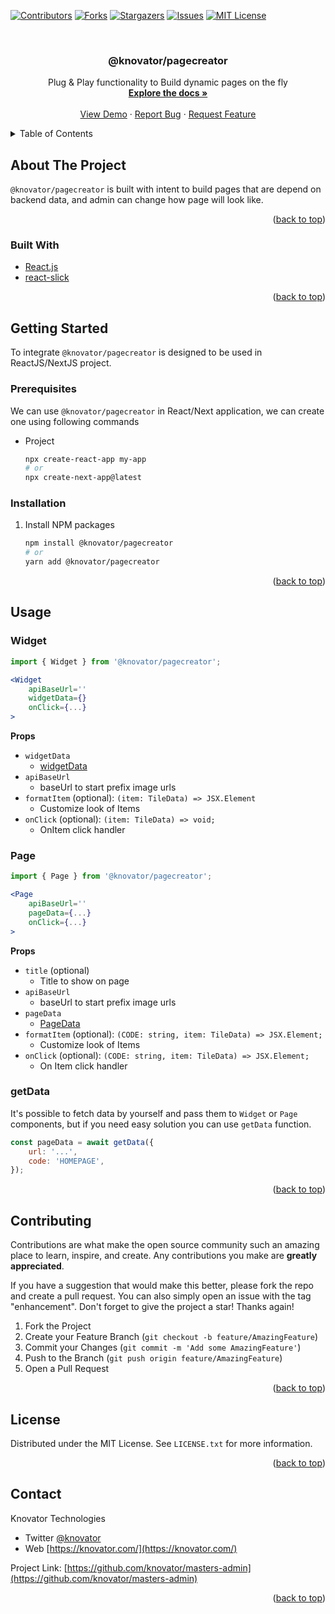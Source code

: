 <!-- Improved compatibility of back to top link: See: https://github.com/othneildrew/Best-README-Template/pull/73 -->
<a name="readme-top"></a>

[![Contributors][contributors-shield]][contributors-url]
[![Forks][forks-shield]][forks-url]
[![Stargazers][stars-shield]][stars-url]
[![Issues][issues-shield]][issues-url]
[![MIT License][license-shield]][license-url]


<!-- PROJECT LOGO -->
<br />
<div align="center">
  <!-- <a href="https://github.com/knovator/pagecreator">
    <img src="images/logo.png" alt="Logo" width="80" height="80">
  </a> -->

<h3 align="center">@knovator/pagecreator</h3>

  <p align="center">
    Plug & Play functionality to Build dynamic pages on the fly
    <br />
    <a href="https://github.com/knovator/pagecreator"><strong>Explore the docs »</strong></a>
    <br />
    <br />
    <a href="https://github.com/knovator/pagecreator">View Demo</a>
    ·
    <a href="https://github.com/knovator/pagecreator/issues">Report Bug</a>
    ·
    <a href="https://github.com/knovator/pagecreator/issues">Request Feature</a>
  </p>
</div>



<!-- TABLE OF CONTENTS -->
<details>
  <summary>Table of Contents</summary>
  <ol>
    <li>
      <a href="#about-the-project">About The Project</a>
      <ul>
        <li><a href="#built-with">Built With</a></li>
      </ul>
    </li>
    <li>
      <a href="#getting-started">Getting Started</a>
      <ul>
        <li><a href="#prerequisites">Prerequisites</a></li>
        <li><a href="#installation">Installation</a></li>
      </ul>
    </li>
    <li><a href="#usage">Usage</a></li>
    <li><a href="#contributing">Contributing</a></li>
    <li><a href="#license">License</a></li>
    <li><a href="#contact">Contact</a></li>
  </ol>
</details>



<!-- ABOUT THE PROJECT -->
## About The Project

`@knovator/pagecreator` is built with intent to build pages that are depend on backend data, and admin can change how page will look like.

<p align="right">(<a href="#readme-top">back to top</a>)</p>



### Built With

* [React.js](https://reactjs.org/)
* [react-slick](https://www.npmjs.com/package/react-slick)

<p align="right">(<a href="#readme-top">back to top</a>)</p>



<!-- GETTING STARTED -->
## Getting Started

To integrate `@knovator/pagecreator` is designed to be used in ReactJS/NextJS project.

### Prerequisites

We can use `@knovator/pagecreator` in React/Next application, we can create one using following commands
* Project
  ```sh
  npx create-react-app my-app
  # or
  npx create-next-app@latest
  ```

### Installation

1. Install NPM packages
   ```sh
   npm install @knovator/pagecreator
   # or
   yarn add @knovator/pagecreator
   ```

<p align="right">(<a href="#readme-top">back to top</a>)</p>


<!-- USAGE EXAMPLES -->
## Usage

### Widget
```jsx
import { Widget } from '@knovator/pagecreator';

<Widget
    apiBaseUrl=''
    widgetData={}
    onClick={...}
>
```
**Props**
- `widgetData`
    - [widgetData](data-formats.md#widgetdata)
- `apiBaseUrl`
    - baseUrl to start prefix image urls
- `formatItem` (optional): `(item: TileData) => JSX.Element`
    - Customize look of Items
- `onClick` (optional): `(item: TileData) => void;`
    - OnItem click handler

### Page
```jsx
import { Page } from '@knovator/pagecreator';

<Page
    apiBaseUrl=''
    pageData={...}
    onClick={...}
>
```
**Props**
- `title` (optional)
    - Title to show on page
- `apiBaseUrl`
    - baseUrl to start prefix image urls
- `pageData`
    - [PageData](data-formats.md#pagedata)
- `formatItem` (optional): `(CODE: string, item: TileData) => JSX.Element;`
    - Customize look of Items
- `onClick` (optional): `(CODE: string, item: TileData) => JSX.Element;`
    - On Item click handler

### getData
It's possible to fetch data by yourself and pass them to `Widget` or `Page` components, but if you need easy solution you can use `getData` function.
```js
const pageData = await getData({
    url: '...',
    code: 'HOMEPAGE',
});
```

<p align="right">(<a href="#readme-top">back to top</a>)</p>

<!-- CONTRIBUTING -->
## Contributing

Contributions are what make the open source community such an amazing place to learn, inspire, and create. Any contributions you make are **greatly appreciated**.

If you have a suggestion that would make this better, please fork the repo and create a pull request. You can also simply open an issue with the tag "enhancement".
Don't forget to give the project a star! Thanks again!

1. Fork the Project
2. Create your Feature Branch (`git checkout -b feature/AmazingFeature`)
3. Commit your Changes (`git commit -m 'Add some AmazingFeature'`)
4. Push to the Branch (`git push origin feature/AmazingFeature`)
5. Open a Pull Request

<p align="right">(<a href="#top">back to top</a>)</p>



<!-- LICENSE -->
## License

Distributed under the MIT License. See `LICENSE.txt` for more information.

<p align="right">(<a href="#top">back to top</a>)</p>


<!-- CONTACT -->
## Contact

Knovator Technologies
- Twitter [@knovator](https://twitter.com/knovator)
- Web [https://knovator.com/](https://knovator.com/)

Project Link: [https://github.com/knovator/masters-admin](https://github.com/knovator/masters-admin)

<p align="right">(<a href="#top">back to top</a>)</p>


<!-- MARKDOWN LINKS & IMAGES -->
<!-- https://www.markdownguide.org/basic-syntax/#reference-style-links -->
[contributors-shield]: https://img.shields.io/github/contributors/knovator/pagecreator.svg?style=for-the-badge
[contributors-url]: https://github.com/knovator/pagecreator/graphs/contributors
[forks-shield]: https://img.shields.io/github/forks/knovator/pagecreator.svg?style=for-the-badge
[forks-url]: https://github.com/knovator/pagecreator/network/members
[stars-shield]: https://img.shields.io/github/stars/knovator/pagecreator.svg?style=for-the-badge
[stars-url]: https://github.com/knovator/pagecreator/stargazers
[issues-shield]: https://img.shields.io/github/issues/knovator/pagecreator.svg?style=for-the-badge
[issues-url]: https://github.com/knovator/pagecreator/issues
[license-shield]: https://img.shields.io/github/license/knovator/pagecreator.svg?style=for-the-badge
[license-url]: https://github.com/knovator/pagecreator/blob/main/LICENSE.txt